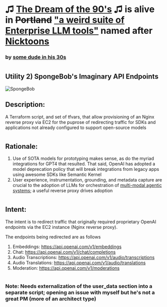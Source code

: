 # ♫ [The Dream of the 90's](https://youtu.be/U4hShMEk1Ew) ♫ is alive in ~~Portland~~ ["a weird suite of Enterprise LLM tools"](https://github.com/users/rabbidave/projects/1) named after [Nicktoons](https://en.wikipedia.org/wiki/Nicktoons)
### by [some dude in his 30s](https://www.linkedin.com/in/davidisaacpierce)
#
## Utility 2) SpongeBob's Imaginary API Endpoints

![SpongeBob](https://res.cloudinary.com/teepublic/image/private/s--IiGptBOg--/t_Preview/b_rgb:ffffff,c_limit,f_auto,h_630,q_90,w_630/v1597843910/production/designs/13214187_1.jpg "SpongeBob")

## Description:
 A Terraform script, and set of tfvars, that allow provisioning of an Nginx reverse proxy via EC2 for the puprose of redirecting traffic for SDKs and applications not already configured to support open-source models

#
## Rationale:

1) Use of SOTA models for prototyping makes sense, as do the myriad integrations for GPT4 that resulted. That said, OpenAI has adopted a model deprecation policy that will break integrations from legacy apps using awesome SDKs like Semantic Kernel
2) User experience, instrumentation, grounding, and metadata capture are crucial to the adoption of LLMs for orchestration of [multi-modal agentic systems](https://en.wikipedia.org/wiki/Multi-agent_system); a useful reverse proxy drives adoption

#
## Intent:

The intent is to redirect traffic that originally required proprietary OpenAI endpoints via the EC2 instance (Nginx reverse proxy).

The endpoints being redirected are as follows

1) Embeddings: https://api.openai.com/v1/embeddings
2) Chat: https://api.openai.com/v1/chat/completions
3) Audio Transcriptions: https://api.openai.com/v1/audio/transcriptions
4) Audio Translations: https://api.openai.com/v1/audio/translations
5) Moderation: https://api.openai.com/v1/moderations

#
### Note: Needs externalization of the user_data section into a separate script; opening an issue with myself but he's not a great PM (more of an architect type)